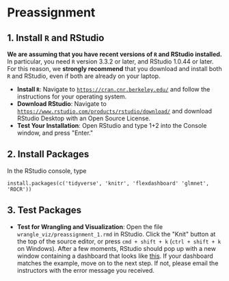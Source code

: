 # Preassignment

## 1. Install `R` and RStudio

**We are assuming that you have recent versions of `R` and RStudio installed.** In particular, you need `R` version 3.3.2 or later, and RStudio 1.0.44 or later. For this reason, we **strongly recommend** that you download and install both `R` and RStudio, even if both are already on your laptop. 
 
- **Install `R`**: Navigate to [`https://cran.cnr.berkeley.edu/`](https://cran.cnr.berkeley.edu/) and follow the instructions for your operating system. 
- **Download RStudio**: Navigate to [`https://www.rstudio.com/products/rstudio/download/`](https://www.rstudio.com/products/rstudio/download/) and download RStudio Desktop with an Open Source License. 
- **Test Your Installation**: Open RStudio and type 1+2 into the Console window, and press "Enter." 

## 2. Install Packages

In the RStudio console, type 
```
install.packages(c('tidyverse', 'knitr', 'flexdashboard' 'glmnet', 'ROCR'))
```

## 3. Test Packages

- **Test for Wrangling and Visualization**: Open the file `wrangle_viz/preassignment_1.rmd` in RStudio. Click the "Knit" button at the top of the source editor, or press `cmd + shift + k` (`ctrl + shift + k` on Windows). After a few moments, RStudio should pop up with a new window containing a dashboard that looks like [this](https://philchodrow.github.io/data_science_intro/wrangle_viz/preassignment_1.html).  If your dashboard matches the example, move on to the next step. If not, please email the instructors with the error message you received. 
